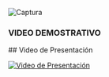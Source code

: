 ![Captura](https://github.com/user-attachments/assets/a1d9ad07-f0e1-4997-85c6-6e0777051d5b)
<h3>VIDEO DEMOSTRATIVO</h3>
## Video de Presentación

[![Video de Presentación](https://vimeo.com/1022137338)](https://vimeo.com/1022137338)
